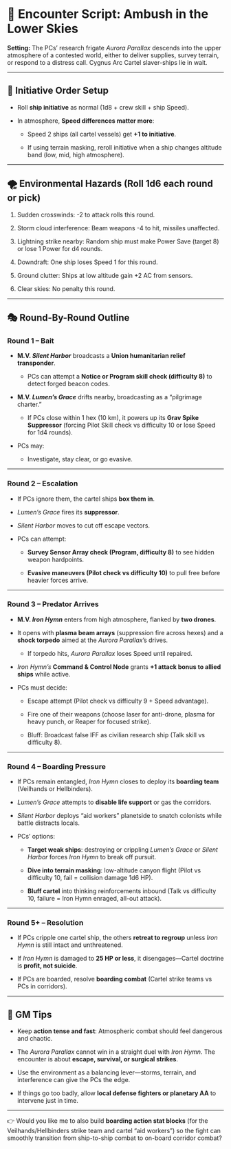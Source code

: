 # 🚀 Encounter Script: Ambush in the Lower Skies

**Setting:** The PCs’ research frigate _Aurora Parallax_ descends into the upper atmosphere of a contested world, either to deliver supplies, survey terrain, or respond to a distress call. Cygnus Arc Cartel slaver-ships lie in wait.

---

## 📜 Initiative Order Setup

- Roll **ship initiative** as normal (1d8 + crew skill + ship Speed).
    
- In atmosphere, **Speed differences matter more**:
    
    - Speed 2 ships (all cartel vessels) get **+1 to initiative**.
        
    - If using terrain masking, reroll initiative when a ship changes altitude band (low, mid, high atmosphere).
        

---

## 🌪️ Environmental Hazards (Roll 1d6 each round or pick)

1. Sudden crosswinds: -2 to attack rolls this round.
    
2. Storm cloud interference: Beam weapons -4 to hit, missiles unaffected.
    
3. Lightning strike nearby: Random ship must make Power Save (target 8) or lose 1 Power for d4 rounds.
    
4. Downdraft: One ship loses Speed 1 for this round.
    
5. Ground clutter: Ships at low altitude gain +2 AC from sensors.
    
6. Clear skies: No penalty this round.
    

---

## 🎭 Round-By-Round Outline

### **Round 1 – Bait**

- **M.V. _Silent Harbor_** broadcasts a **Union humanitarian relief transponder**.
    
    - PCs can attempt a **Notice or Program skill check (difficulty 8)** to detect forged beacon codes.
        
- **M.V. _Lumen’s Grace_** drifts nearby, broadcasting as a “pilgrimage charter.”
    
    - If PCs close within 1 hex (10 km), it powers up its **Grav Spike Suppressor** (forcing Pilot Skill check vs difficulty 10 or lose Speed for 1d4 rounds).
        
- PCs may:
    
    - Investigate, stay clear, or go evasive.
        

---

### **Round 2 – Escalation**

- If PCs ignore them, the cartel ships **box them in**.
    
- _Lumen’s Grace_ fires its **suppressor**.
    
- _Silent Harbor_ moves to cut off escape vectors.
    
- PCs can attempt:
    
    - **Survey Sensor Array check (Program, difficulty 8)** to see hidden weapon hardpoints.
        
    - **Evasive maneuvers (Pilot check vs difficulty 10)** to pull free before heavier forces arrive.
        

---

### **Round 3 – Predator Arrives**

- **M.V. _Iron Hymn_** enters from high atmosphere, flanked by **two drones**.
    
- It opens with **plasma beam arrays** (suppression fire across hexes) and a **shock torpedo** aimed at the _Aurora Parallax_’s drives.
    
    - If torpedo hits, _Aurora Parallax_ loses Speed until repaired.
        
- _Iron Hymn’s_ **Command & Control Node** grants **+1 attack bonus to allied ships** while active.
    
- PCs must decide:
    
    - Escape attempt (Pilot check vs difficulty 9 + Speed advantage).
        
    - Fire one of their weapons (choose laser for anti-drone, plasma for heavy punch, or Reaper for focused strike).
        
    - Bluff: Broadcast false IFF as civilian research ship (Talk skill vs difficulty 8).
        

---

### **Round 4 – Boarding Pressure**

- If PCs remain entangled, _Iron Hymn_ closes to deploy its **boarding team** (Veilhands or Hellbinders).
    
- _Lumen’s Grace_ attempts to **disable life support** or gas the corridors.
    
- _Silent Harbor_ deploys “aid workers” planetside to snatch colonists while battle distracts locals.
    
- PCs’ options:
    
    - **Target weak ships**: destroying or crippling _Lumen’s Grace_ or _Silent Harbor_ forces _Iron Hymn_ to break off pursuit.
        
    - **Dive into terrain masking**: low-altitude canyon flight (Pilot vs difficulty 10, fail = collision damage 1d6 HP).
        
    - **Bluff cartel** into thinking reinforcements inbound (Talk vs difficulty 10, failure = Iron Hymn enraged, all-out attack).
        

---

### **Round 5+ – Resolution**

- If PCs cripple one cartel ship, the others **retreat to regroup** unless _Iron Hymn_ is still intact and unthreatened.
    
- If _Iron Hymn_ is damaged to **25 HP or less**, it disengages—Cartel doctrine is **profit, not suicide**.
    
- If PCs are boarded, resolve **boarding combat** (Cartel strike teams vs PCs in corridors).
    

---

## 🎯 GM Tips

- Keep **action tense and fast**: Atmospheric combat should feel dangerous and chaotic.
    
- The _Aurora Parallax_ cannot win in a straight duel with _Iron Hymn_. The encounter is about **escape, survival, or surgical strikes**.
    
- Use the environment as a balancing lever—storms, terrain, and interference can give the PCs the edge.
    
- If things go too badly, allow **local defense fighters or planetary AA** to intervene just in time.
    

---

👉 Would you like me to also build **boarding action stat blocks** (for the Veilhands/Hellbinders strike team and cartel “aid workers”) so the fight can smoothly transition from ship-to-ship combat to on-board corridor combat?